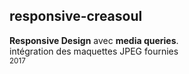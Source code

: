 ## responsive-creasoul
**Responsive Design** avec **media queries**.
<br>
intégration des maquettes JPEG fournies
<br>
<sub>2017</sub>
